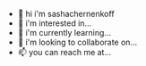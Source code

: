 - 👋 hi i'm sashachernenkoff
- 👀 i'm interested in...
- 🌱 i'm currently learning...
- 💞️ i'm looking to collaborate on...
- 📫 you can reach me at...
